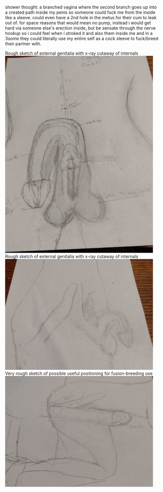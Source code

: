 shower thought: a branched vagina where the second branch goes up into a created path inside my penis so someone could fuck me from the inside like a sleeve. could even have a 2nd hole in the metus for their cum to leak out of. for space reasons that would mean no pump, instead i would get hard via someone else's erection inside, but be sensate through the nerve hookup so i could feel when i stroked it and also them inside me and in a 3some they could literally use my entire self as a cock sleeve to fuck/breed their partner with.

Rough sketch of external genitalia with x-ray cutaway of internals<img src="https://github.com/katjap/SelfProject/blob/f6142ef4109701acf207df3f1aa2f33b8bc60d6b/hircock/IMG_20220528_160900215.jpg" width="480">
Rough sketch of external genitalia with x-ray cutaway of internals<img src="https://github.com/katjap/SelfProject/blob/f6142ef4109701acf207df3f1aa2f33b8bc60d6b/hircock/IMG_20220528_160915876.jpg" width="480">
Very rough sketch of possible useful positioning for fusion-breeding use <img src="https://github.com/katjap/SelfProject/blob/f6142ef4109701acf207df3f1aa2f33b8bc60d6b/hircock/IMG_20220528_161138241.jpg" width="480">
